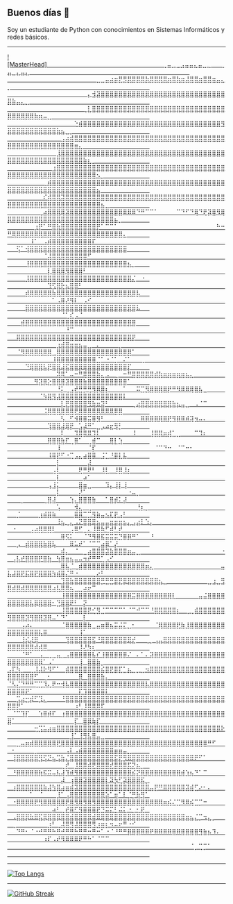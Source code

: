 ## Buenos días 👋
Soy un estudiante de Python con conocimientos en Sistemas Informáticos y redes básicos.

<!--
- 💬 Ask me about 
- 🤔 I’m looking for help with ...
- 📫 How to reach me: ...
- ⚡ Fun fact: ...
-->
***
[![MasterHead]⠀⠀⠀⠀⠀⠀⠀⠀⠀⠀⠀⠀⠀⠀⠀⠀⠀⠀⠀⠀⠀⠀⠀⠀⠀⠀⢀⣤⡀⣀⣠⣤⣤⣄⣤⣀⢀⠀⠀⢀⣤⣀⣄⣤⣄⠀⠀⠀⠀⠀⠀⠀⠀⠀⠀⠀⠀⠀⠀⠀⠀⠀⠀⠀⠀⠀⠀⠀⠀⠀⠀⠀⠀⠀⠀⠀⠀⠀⠀⠀⠀
⠀⠀⠀⠀⠀⠀⠀⠀⠀⠀⠀⠀⠀⠀⠀⠀⠀⠀⠀⠀⣀⣀⣤⣴⣶⣟⢻⣿⣿⣿⣿⣷⣿⣿⣿⣿⣶⣿⣷⣶⣼⣿⣿⣶⣿⣿⣶⣤⣄⡀⠀⠀⠀⠀⠀⠀⠀⠀⠀⠀⠀⠀⠀⠀⠀⠀⠀⠀⠀⠀⠀⠀⠀⠀⠀⠀⠀⠀⠀⠀⠀
⠀⠀⠀⠀⠀⠀⠀⠀⠀⠀⠀⠀⠀⠀⠀⠀⠀⠀⡄⣺⣽⣿⣿⣿⣿⣿⣿⣿⣿⣿⣿⣿⣿⣿⣿⣿⣿⣿⣿⣿⣿⣿⣿⣿⣿⣿⣿⣿⣿⣿⣷⣤⣄⣀⠀⠀⠀⠀⠀⠀⠀⠀⠀⠀⠀⠀⠀⠀⠀⠀⠀⠀⠀⠀⠀⠀⠀⠀⠀⠀⠀
⠀⠀⠀⠀⠀⠀⠀⠀⠀⠀⠀⠀⠀⠀⠀⠀⠀⢀⣇⣿⣿⣿⣿⣿⣿⣿⣿⣿⣿⣿⣿⣿⣿⣿⣿⣿⣿⣿⣿⣿⣿⣿⣿⣿⣿⣿⣿⣿⣿⣿⣿⣿⣿⣿⣿⣷⣶⣤⣀⠀⠀⠀⠀⠀⠀⠀⠀⠀⠀⠀⠀⠀⠀⠀⠀⠀⠀⠀⠀⠀⠀
⠀⠀⠀⠀⠀⠀⠀⠀⠀⠀⠀⠀⠀⠀⠀⢑⣾⣿⣿⣿⣿⣿⣿⣿⣿⣿⣿⣿⣿⣿⣿⣿⣿⣿⣿⣿⣿⣿⣿⣿⣿⣿⣿⣿⣿⣿⣿⣿⣻⣿⣿⣿⣿⣿⣿⣿⣿⣿⣿⣿⣷⣦⣀⡀⠀⠀⠀⠀⠀⠀⠀⠀⠀⠀⠀⠀⠀⠀⠀⠀⠀
⠀⠀⠀⠀⠀⠀⠀⠀⠀⠀⠀⠀⣠⣴⣾⣿⣿⣿⣿⣿⣿⣿⣿⣿⣿⣿⣿⣿⣿⣿⣿⣿⣿⣿⣿⣿⣿⣿⣿⣿⣿⣿⣿⣿⣿⣿⣿⣿⣿⣿⣿⣿⣿⣿⣿⣿⣿⣿⣿⣿⣿⣿⣿⣿⣶⣄⠀⠀⠀⠀⠀⠀⠀⠀⠀⠀⠀⠀⠀⠀⠀
⠀⠀⠀⠀⠀⠀⠀⠀⠀⠀⠀⣸⣿⣿⣿⣿⣿⣿⣿⣿⣿⣿⣿⣿⣿⣿⣿⣿⣿⣿⣿⣿⣿⣿⣿⣿⣿⣿⣿⣿⣿⣿⣿⣿⣿⣿⣿⣿⣿⣿⣿⣿⣿⣿⣿⣿⣿⣿⣿⣿⣿⣿⣿⣿⣿⣿⣷⣆⡀⠀⠀⠀⠀⠀⠀⠀⠀⠀⠀⠀⠀
⠀⠀⠀⠀⠀⠀⠀⠀⠀⠀⣰⣿⣿⣿⣿⣿⣿⣿⣿⣿⣿⣿⣿⣿⣿⣿⣿⣿⣿⣿⣿⣿⣿⣿⣿⣿⣿⣿⣿⣿⣿⣿⣿⣿⣿⣿⣿⣿⣿⣿⣿⣿⣿⣿⣿⣿⣿⣿⣿⣿⣿⣿⣿⣿⣿⣿⣿⣿⣿⠢⡀⠀⠀⠀⠀⠀⠀⠀⠀⠀⠀
⠀⠀⠀⠀⠀⠀⠀⠀⢀⢾⣿⣿⣿⣿⣿⣿⣿⣿⣿⣿⣿⣿⣿⣿⣿⣿⣿⣿⣿⣿⣿⣿⣿⣿⣿⣿⣿⣿⣿⣿⣿⣿⣿⣿⣿⣿⣿⣿⣿⣿⣿⣿⣿⣿⣿⣿⣿⣿⣿⣿⣿⣿⣿⣿⣿⣿⣿⣿⣿⣦⠀⠀⠀⠀⠀⠀⠀⠀⠀⠀⠀
⠀⠀⠀⠀⠀⠀⠀⠀⠎⣾⣿⣿⣽⣿⣿⣿⣿⣿⣿⣿⣿⣿⣿⣿⣿⣿⣿⣿⣿⣿⣿⣿⣿⢿⣿⣿⣿⣿⣿⣿⣿⣿⣿⣿⣿⣿⣿⣿⣿⣿⣿⣿⣿⣿⣿⣿⣿⣿⣿⣿⣿⣿⣿⣿⣿⣿⣿⣿⣿⣿⣦⣀⠀⠀⠀⠀⠀⠀⠀⠀⠀
⠀⠀⠀⠀⠀⠀⠀⢀⣴⣿⣿⣿⢿⣽⣿⣿⣿⣿⣿⣿⣿⣿⣿⣿⣿⣿⠿⠿⠿⠙⠛⠉⠉⠁⠀⠀⠀⠀⠉⠙⠋⠙⢿⠙⢟⡽⣿⠻⢿⡿⣿⣿⣿⣿⣿⣿⣿⣿⣿⣿⣿⣿⣿⣿⣿⣿⣿⣿⣿⣿⣿⣿⣿⣦⡀⠀⠀⠀⠀⠀⠀
⠀⠀⠀⠀⠀⠀⡰⡟⠁⠛⣿⣷⣿⣿⣿⣿⣿⣿⣿⣿⡟⠁⠉⠉⠁⠀⠀⠀⠀⠀⠀⠀⠀⠀⠀⠀⠀⠀⠀⠀⠀⠀⠀⠀⠀⠀⠀⠓⠒⠛⡿⣿⣿⣿⣿⣿⣿⣿⣿⣿⣿⣿⣿⣿⣿⣿⣿⣿⣿⣿⣿⣿⣿⣿⣿⣄⠀⠀⠀⠀⠀
⠀⠀⠀⠀⠀⠸⠁⠀⢠⢾⣿⣿⣿⣿⣿⣿⣿⣿⣿⠏⠀⠀⠀⠀⠀⠀⠀⠀⠀⠀⠀⠀⠀⠀⠀⠀⠀⠀⠀⠀⠀⠀⠀⠀⠀⠀⠀⠀⠀⠀⠀⢫⠁⢺⣿⣿⣿⣿⣿⣿⣿⣿⣿⣿⣿⣿⣿⣿⣿⣿⣿⣿⣿⣿⣿⣿⠀⠀⠀⠀⠀
⠀⠀⠀⠀⠀⠀⠀⠀⠈⣼⣿⣿⣿⣿⣿⣿⣿⣿⠋⠀⠀⠀⠀⠀⠀⠀⠀⠀⠀⠀⠀⠀⠀⠀⠀⠀⠀⠀⠀⠀⠀⠀⠀⠀⠀⠀⠀⠀⠀⠀⠀⠀⠀⢸⣿⣿⣿⣿⣿⣿⣿⣿⣿⣿⣿⣿⣿⣿⣿⣿⣿⣿⣿⣿⣿⣿⣦⡀⠀⠀⠀
⠀⠀⠀⠀⠀⠀⠀⠀⠀⡇⣿⣿⣿⢻⣿⣿⣿⠃⠀⠀⠀⠀⠀⠀⠀⠀⠀⠀⠀⠀⠀⠀⠀⠀⠀⠀⠀⠀⠀⠀⠀⠀⠀⠀⠀⠀⠀⠀⠀⠀⠀⠀⠀⣸⣿⣿⣿⣿⣿⣿⣿⣿⣿⣿⣿⣿⣿⣿⣿⣿⣿⣿⣿⣿⣿⣿⣿⣌⠀⠐⠀
⠀⠀⠀⠀⠀⠀⠀⠀⠀⠹⡫⣿⣗⡦⣿⣿⠃⠀⠀⠀⠀⠀⠀⠀⠀⠀⠀⠀⠀⠀⠀⠀⠀⠀⠀⠀⠀⠀⠀⠀⠀⠀⠀⠀⠀⠀⠀⠀⠀⠀⠀⠀⠀⣾⣿⣿⣿⣿⣿⣷⣿⣿⣿⣿⣿⣿⣿⣿⣿⣿⣿⣿⣿⣿⣿⣿⣿⣿⡧⠀⠀
⠀⠀⠀⠀⠀⠀⠀⠀⠀⠀⠁⠠⣿⡜⢻⠇⠀⡠⠊⠀⠀⠀⠀⠀⠀⠀⠀⠀⠀⠀⠀⠀⠀⠀⠀⠀⠀⠀⠀⠀⠀⠀⠀⠀⠀⠀⠀⠀⠀⠀⠀⠀⠀⣿⣿⣿⣿⣿⣿⣿⣿⣿⣿⣿⣿⣿⣿⣿⣿⣿⣿⣿⣿⣿⣿⣿⣿⣿⠧⠀⠀
⠀⠀⠀⠀⠀⠀⠀⠀⠀⠀⠀⠀⠈⢁⡎⡠⠈⠀⠀⠀⠀⠀⠀⠀⠀⠀⠀⠀⠀⠀⠀⠀⠀⠀⠀⠀⠀⠀⠀⠀⠀⠀⠀⠀⠀⠀⠀⠀⠀⠀⠀⠀⣾⣿⣿⣿⣿⣿⣿⡿⣿⣿⣿⣿⣿⣿⣿⣿⣿⣿⣿⣿⣿⣿⣿⣿⣿⣿⠀⠀⠀
⠀⠀⠀⠀⠀⠀⠀⠀⠀⠀⠀⠀⠀⠘⠉⠀⠀⠀⠀⠀⠀⠀⠀⠀⠀⠀⠀⠀⠀⠀⠀⠀⠀⠀⠀⠀⠀⠀⠀⠀⠀⠀⠀⠀⠀⠀⠀⠀⠀⠀⠀⢿⣿⣿⣿⣿⣿⣿⣿⣿⣿⣿⣿⣿⣿⣿⣿⣿⣿⣿⣿⣿⣿⣿⣿⣿⣿⡟⠀⠀⠀
⠀⠀⠀⠀⠀⠀⠀⠀⠀⠀⠀⣰⣾⣿⣶⣶⣦⣤⣀⠀⠄⠀⠀⠀⠀⡀⠀⠀⠀⠀⠀⠀⠀⠀⠀⠀⠀⠀⠀⠀⠀⠀⠀⠀⠀⠀⠀⠀⠀⠀⠀⠈⢻⣿⣿⣿⣿⣿⣿⡀⣿⣿⣿⣿⣿⣿⣿⣿⣿⣿⣿⣿⣿⣿⣿⣿⣿⠁⠀⠀⠀
⠀⠀⠀⠀⠀⠀⠀⠀⠀⠀⠸⣿⣿⣿⠿⣿⣿⣿⣿⣿⣈⠁⠐⠈⡁⠀⠌⠁⠀⠀⢀⠀⠀⠀⠀⠀⠀⠀⠀⠀⠀⠀⠀⠀⠀⠀⠀⠀⠀⠀⠀⠀⠀⠙⢿⣿⣿⣧⡟⣿⣿⢼⣯⣿⣿⡿⢿⣿⣿⣿⣿⣿⣿⣿⣿⣿⡏⠀⠀⠀⠀
⠀⠀⠀⠀⠀⠀⠀⠀⠀⠀⠀⢽⡿⠁⠤⠒⠛⢿⣿⣿⣷⣄⠠⠀⢀⠀⠒⠛⣿⣿⣿⣿⣿⣾⣷⣶⣶⣶⣶⣶⣦⣄⠀⠀⠀⠀⠀⠀⠀⠀⠀⠀⠀⠀⠀⠻⣽⡿⣕⣿⣿⣿⣽⣿⣿⣿⣷⣿⣿⣿⣿⣿⣿⣿⣿⣿⠁⠀⠀⠀⠀
⠀⠀⠀⠀⠀⠀⠀⠀⠀⠀⠀⠘⡅⢀⣠⣞⣛⡛⢛⢻⡿⣿⡆⠀⠀⠀⠁⠀⠀⠭⣉⣻⣿⣿⣿⣿⡟⠛⠻⠿⠿⢿⣿⣧⣀⠀⠀⠀⠀⠀⠀⠀⠀⠀⠀⠀⠈⢳⣿⢻⣼⣿⣿⢿⣿⣿⣿⣿⣿⣿⣿⣿⣿⣿⣿⠇⠀⠀⠀⠀⠀
⠀⠀⠀⠀⠀⠀⠀⠀⠀⠀⠀⠀⡇⣟⣿⣿⣿⣿⠻⢷⠶⣽⠃⠀⠀⠀⠀⠀⢀⢴⣿⣿⣿⣿⣿⣿⣿⣷⡦⣤⣀⠀⠠⠈⠉⠀⠀⠀⠀⠀⠀⠀⠀⠀⠀⠀⠀⠨⣿⣿⣿⢿⣿⣿⡟⣿⣿⣿⣿⡿⠿⠿⠿⣿⣿⠀⠀⠀⠀⠀⠀
⠀⠀⠀⠀⠀⠀⠀⠀⠀⠀⠀⠀⢣⠀⠋⢺⣿⣿⣭⣿⣻⠃⠀⠀⠀⠀⠀⠀⠀⠀⠿⣿⣿⣿⢿⣿⣟⣻⡿⠿⠾⢽⣲⠤⠄⠀⠀⠀⠀⠀⠀⠀⠀⠀⠀⠀⠀⠀⢹⣿⣿⣼⢿⡟⠀⣡⡼⠛⠁⣀⡠⠴⣖⢻⡃⠀⠀⠀⠀⠀⠀
⠀⠀⠀⠀⠀⠀⠀⠀⠀⠀⠀⠀⡇⠀⠀⠹⢿⡿⠿⢹⠇⠀⠀⠀⠀⠀⠀⠀⠸⠀⠀⠀⢸⣿⡿⢶⣾⣁⣀⠀⠀⠀⠉⠹⠆⠀⠀⠀⠀⠀⠀⠀⠀⠀⠀⠀⠀⠀⢿⣿⣿⣷⠏⢀⡿⠁⠀⢀⣾⠉⠀⠀⢿⣇⢱⠀⠀⠀⠀⠀⠀
⠀⠀⠀⠀⠀⠀⠀⠀⠀⠀⠀⠸⠀⠀⠀⠀⠀⠀⠈⡏⠀⠀⠀⠀⠀⠀⠀⠀⠀⠀⠀⠀⠀⠈⠉⠙⠒⠀⠈⠉⠒⠂⠀⠀⠀⠀⠀⠀⠀⠀⠀⠀⠀⠀⠀⠀⠀⠀⠸⣿⡟⠋⠐⢉⡠⣄⣴⣿⡿⠀⣨⣁⠘⣿⣇⢧⠀⠀⠀⠀⠀
⠀⠀⠀⠀⠀⠀⠀⠀⠀⠀⠀⡇⠀⠀⠀⠀⠀⠀⡼⠀⠀⠀⠀⠀⠀⠀⠀⠀⠀⠀⠀⠀⠀⠀⠀⠀⠀⠀⠀⠀⠀⠀⠀⠀⠀⠀⠀⠀⠀⠀⠀⠀⠀⠀⠀⠀⠀⠀⠀⢠⡇⠀⠀⠀⠀⢟⠛⠟⠃⠀⠸⣇⠀⢸⣿⠸⡆⠀⠀⠀⠀
⠀⠀⠀⠀⠀⠀⠀⠀⠀⠀⠀⡇⠀⠀⠀⠀⠀⡴⠁⠀⠀⠀⠀⠀⠀⠀⠀⠀⠀⠀⠀⠀⠀⠀⠀⠀⠀⠀⠀⠀⠀⠀⠀⠀⠀⠀⠀⠀⠀⠀⠀⠀⠀⠀⠀⠀⠀⠀⢠⣸⡅⠀⠀⠀⠀⣿⣶⣀⠀⠀⠀⠹⡄⢸⡇⢸⠀⠀⠀⠀⠀
⠀⠀⠀⠀⠀⠀⠀⠀⠀⠀⠀⡇⠀⠀⠀⠀⡜⠁⠀⠀⠀⠀⠀⠀⠀⠀⠀⠐⠤⡀⠀⠀⠀⠀⠀⠀⠀⠀⠀⠀⠀⠀⠀⠀⠀⠀⠀⠀⠀⠀⠀⠀⡀⠀⠀⠀⠀⢀⣿⣼⠀⠀⠀⢱⣄⣿⣿⣿⣷⠀⠀⠁⣿⡾⠅⡼⠀⠀⠀⠀⠀
⠀⠀⠀⠀⠀⠀⠀⠀⠀⠀⠀⢡⠀⠀⠀⢺⣄⠀⢀⠀⠀⠀⠀⠀⠀⠀⠀⠀⠀⢘⡆⡀⠀⠀⠀⠀⠀⠀⠀⠀⠀⠀⠀⠀⠀⠀⠀⠀⠀⠀⠀⡈⠀⠀⠀⠀⣰⣾⣿⡷⠀⠀⠀⠀⣿⡿⠉⡉⢻⣷⣤⢢⢏⡟⢠⠃⠀⠀⠀⠀⠀
⠀⠀⠀⠀⠀⠀⠀⠀⠀⠀⠀⠸⣦⢀⣄⠠⠝⣿⣿⢿⣦⣤⣤⣶⣶⣶⣦⣄⣠⣴⠇⠱⡄⠀⠀⠀⠀⠀⠀⠀⠀⠀⠀⠀⠀⠀⠀⠀⠀⠀⠐⠀⠀⠀⢠⣴⣿⣿⣿⡇⠀⠀⠀⢠⣿⠋⣀⠄⣸⣿⡷⢋⣾⠃⡞⠀⠀⠀⠀⠀⠀
⠀⠀⠀⠀⠀⠀⠀⠀⠀⠀⠀⠀⢿⡫⠅⠀⠀⠈⠙⢻⣿⣯⣭⣭⡭⣙⣿⡿⠛⠁⠀⠀⠘⠀⠀⠀⠀⠀⠀⠀⠀⠀⠀⠀⠀⠀⠀⠀⠀⠀⠀⡠⠀⣾⣿⣿⣿⣷⣿⢧⠀⠀⠀⠿⠥⠞⠁⠈⠉⢉⣴⡿⠁⡜⠀⠀⠀⠀⠀⠀⠀
⠀⠀⠀⠀⠀⠀⠀⠀⠀⠀⠀⠀⣾⡄⠀⠈⠀⣀⣴⣿⣿⣿⣽⣷⣿⣿⣿⣶⣤⣀⠀⠀⠀⠀⠀⠀⠀⠀⠀⠀⠀⠀⠀⠀⠀⠀⠀⠀⠐⠀⢠⣧⠞⣿⣿⣿⡟⣿⣷⠀⢳⣿⣶⣦⣤⠤⠲⠞⠛⠛⢁⡠⠊⠀⠀⠀⠀⠀⠀⠀⠀
⠀⠀⠀⠀⠀⠀⠀⠀⠀⠀⠀⠀⣿⣧⡈⢀⣾⣿⣿⣿⣿⣿⣿⣿⣿⣿⣿⣿⣿⣿⣿⣶⣄⠀⠀⠀⠀⠀⠀⠀⠀⠀⠀⠀⠀⠀⠀⠀⣤⣧⢼⣿⣟⣯⣿⣟⣿⣿⣿⢳⣾⣿⡌⠛⠐⠀⠀⠀⢀⠔⠃⠀⠀⠀⠀⠀⠀⠀⠀⠀⠀
⠀⠀⠀⠀⠀⠀⠀⠀⠀⠀⠀⠀⣹⣿⣷⣿⣿⣿⣿⣿⣿⡛⣛⣛⣿⣟⡿⣿⣿⣿⣿⣿⣿⣿⣦⣀⠀⠀⠀⠀⠀⠀⠀⠀⠀⣀⣰⣀⣻⣿⣾⣿⣾⣿⡿⣿⣿⣿⣿⣴⣧⣿⣿⣦⣀⣀⣴⠖⠉⠀⠀⠀⠀⠀⠀⠀⠀⠀⠀⠀⠀
⠀⠀⠀⠀⠀⠀⠀⠀⠀⠀⠀⠀⢸⣿⣿⣿⣿⣿⣿⣿⡿⣿⣿⣿⣿⣿⣿⣿⣭⣿⣿⣿⣿⣿⣿⣿⣿⣇⠀⠀⠀⠀⠀⣤⣬⣿⣿⣿⢿⣿⣿⣿⣿⣿⣧⡿⣿⣿⣿⠂⣙⣿⣿⠟⠃⠀⡝⠀⠀⠀⠀⠀⠀⠀⠀⠀⠀⠀⠀⠀⠀
⠀⠀⠀⠀⠀⠀⠀⠀⠀⠀⠀⠀⢸⣿⣿⣿⣿⣿⡟⢊⣻⣈⠉⠉⠉⠉⠁⠈⠉⠚⠉⠉⠘⣿⣿⣿⣿⣿⡆⠀⢀⢀⣾⣿⣿⣿⣿⣿⣿⢻⣿⣿⣿⣽⣻⣿⣿⣽⡿⠤⠁⠙⠁⠀⠀⠀⡇⠀⠀⠀⠀⠀⠀⠀⠀⠀⠀⠀⠀⠀⠀
⠀⠀⠀⢠⢴⠄⠀⠀⠀⠀⠀⠀⠈⣿⣿⣿⣿⣿⣷⣀⣤⣶⣿⣦⣭⣬⣍⣀⠂⠀⠀⠀⠀⠈⢿⣿⣿⣿⣟⣷⣸⣿⣿⣿⣿⣿⣿⣿⣿⣿⣿⣿⣿⣿⣿⣿⣧⣿⠀⠀⠀⠀⠀⠀⠀⢸⠁⠀⠀⠀⠀⠀⠀⠀⠀⠀⠀⠀⠀⠀⠀
⠀⠀⠀⢸⡮⡼⢿⠀⠀⠀⠀⠀⠀⢹⣿⣿⣿⣿⣿⣯⠘⢿⣿⣿⣿⣿⣿⢿⣞⠀⠀⢀⡀⢠⣤⣿⣿⣿⣿⣿⣿⣿⣿⣿⣿⣿⣿⣿⣿⣿⣿⣿⣿⣿⣿⣾⣾⣿⠀⠀⠀⠀⠀⠀⠀⢸⣜⢳⣆⠀⠀⠀⠀⠀⠀⠀⠀⠀⠀⠀⠀
⠀⠀⠀⠈⠛⠁⠀⢠⠀⢀⣀⣤⡀⢠⣿⣿⣿⣿⣿⣧⠎⢸⣿⣿⣿⣿⡿⠌⠀⠄⠁⠄⣽⣿⣿⣿⣿⣿⣿⣿⣿⣿⣿⣿⣿⣿⣿⣿⣿⣿⣿⣿⣿⣿⣿⣿⡿⠁⠠⠁⠀⠀⠀⠀⠀⢸⠀⣿⣿⣷⡀⠀⠀⠀⠀⠀⠀⠀⠀⠀⠀
⢠⡏⢳⡀⠀⢀⢸⡼⠗⠻⠋⠁⠀⡾⣿⣿⣿⣿⣿⣿⣿⣮⣿⣟⣿⣏⣁⣦⣀⡀⣀⢲⣿⣿⣿⣿⣿⣿⣿⣿⣿⣿⣿⣿⣿⣿⣿⣿⣿⣿⣿⣿⣿⣿⣿⠋⠀⢀⠂⠀⠀⠀⠀⠀⠀⡿⠀⣿⣿⣿⣷⡄⠀⠀⠀⠀⠀⠀⠀⠀⠀
⠈⠣⣌⠙⠛⠛⢉⣉⡹⢄⡟⠒⢺⣧⣿⣿⣿⣿⣿⣿⣿⣿⣿⣿⣿⣿⣿⣿⣿⣿⣿⣧⣿⣿⣿⣿⣿⣿⣿⣿⣿⣿⣿⣿⣿⣿⣿⣿⣿⣿⣿⣿⣿⠟⠁⠀⠀⠀⠀⠀⠀⠀⠀⠀⠀⡏⢹⣿⣿⣿⣿⠇⠀⠀⠀⠀⠀⠀⠀⠀⠀
⠀⠀⣩⣴⣒⡾⠋⡹⣄⠀⠀⠀⠘⣿⣿⣿⣿⣿⣿⣿⣿⣿⣿⣿⣿⣿⣿⣿⣿⣿⣿⣿⣿⣿⣿⣿⣿⣿⣿⣿⣿⣿⣿⣿⣿⣿⣿⣿⣿⣿⣿⡟⠁⠀⠀⠀⠀⠀⠀⠀⠀⠀⠀⠀⢰⡃⣸⣿⠿⢿⠏⠀⠀⠀⠀⠀⠀⠀⠀⠀⠀
⠀⠈⠉⢹⡏⠀⠀⢱⣿⡾⠏⠀⣰⣿⣿⣿⣿⣿⣿⣿⣿⣿⣿⣿⣿⣿⣿⣿⣿⣿⣿⣿⣿⣿⣿⣿⣿⣿⣿⣿⣿⣿⣿⣿⣿⣿⣿⣿⣿⣿⠁⠀⠀⠀⠀⠀⠀⠀⠀⠀⠀⠀⠀⠀⡏⠀⣿⡿⢷⡏⠀⠀⠀⠀⠀⠀⠀⠀⠀⠀⠀
⠀⠀⠀⠀⠀⠀⢒⣩⣥⣴⣶⣿⣿⣿⣿⣿⣿⣿⣿⣿⣿⣿⣿⣿⣿⣿⣿⣿⣿⣿⣿⣿⣿⣿⣿⣿⣿⣿⣿⣿⣿⣿⣿⣿⣿⣿⣿⡿⠗⠀⠀⠀⠀⠀⠀⠀⠀⠀⠀⠀⠀⠀⠀⣸⠁⢸⢻⣧⣿⣤⣀⠀⠀⠀⠀⠀⠀⠀⠀⠀⠀
⠀⠀⣀⣤⣶⣾⣿⣿⣿⣿⡿⣟⢿⣿⣿⣿⣿⣿⣿⣿⣿⣿⣿⣿⣿⣿⣿⣿⣿⣿⣿⣿⣿⣿⣿⣿⣿⣿⣿⣿⣿⣿⣿⣿⣿⠛⠋⠀⠀⠀⠂⠀⠀⠀⠀⡀⠀⠀⠀⠀⠀⠀⢠⠇⠠⣾⢿⣿⣿⣿⣿⣿⣿⣶⣶⣤⣀⠀⠀⠀⠀
⠀⢸⣿⣿⣿⣿⣿⣻⢫⠝⣦⢩⣷⣌⣿⣿⣿⣿⣿⣿⣿⣿⣿⣿⣯⣟⡻⠿⣿⣿⣿⣿⣿⣿⣿⣿⣿⣿⣿⣿⣿⠿⠟⠋⠁⠀⠀⠀⠀⠀⠀⠀⠀⠀⠀⠀⠀⠀⠀⠀⠀⢀⡞⠀⣸⣿⢿⣾⣟⣿⣿⣿⣞⣿⣿⣿⣯⣝⢦⡀⠀
⠀⠘⣿⣿⣿⣿⣿⣷⣯⠭⣤⢧⣼⣹⠾⢻⣿⣿⣿⣿⣿⣿⣿⣿⣿⣿⣿⣿⣮⣝⡿⣿⣿⣿⣿⣿⣿⣿⣿⣾⣱⢦⠙⠁⠉⠀⠀⠀⠀⠀⠀⠀⠀⠀⠀⠀⠀⠀⠀⠀⠀⡼⠀⢰⣿⣿⣽⣿⣿⣿⣿⡇⠽⡳⢋⡽⣿⣿⣿⣯⡀
⠀⢰⣿⣿⣿⣿⣿⣿⣷⣼⣳⣿⣴⣶⣾⡽⣿⣿⣿⣿⣿⣿⣿⣿⣿⣿⣿⣿⣿⣿⣿⣿⣤⣟⠛⠿⣿⣿⣿⣿⣽⣾⣋⠔⠂⠄⠀⠀⠀⠀⠀⠀⠀⠀⠁⠀⠈⠀⠀⠀⡸⠁⢠⢿⣿⣿⣿⣿⣿⣿⡿⣵⠁⢶⠁⠇⡈⡛⢷⢻⠁
⠀⠐⣿⣿⣿⣿⣟⣻⣿⡿⣿⣿⣿⡟⣿⢻⢿⣻⣿⣻⣿⣿⣿⣿⣿⣿⣿⣿⣿⣿⣿⣿⣿⣿⣿⣶⣮⣌⣉⠻⠿⢮⣉⡉⠒⠀⠀⠀⠀⠀⠀⠀⠀⠀⠀⠀⠀⠀⠀⡴⠃⢀⣞⡿⢋⣻⣿⣿⣿⣟⣙⠭⡍⣃⠬⣅⠐⡀⢂⢟⠀
⠀⠠⣿⣿⡿⠷⠿⣯⡿⣿⣿⡿⣿⣿⣾⣿⣿⣿⡿⣾⠿⢿⣿⢿⣿⣿⣿⣿⣿⣿⣿⣿⣿⣿⣿⣿⣿⣿⣿⣿⣶⣦⣌⡉⠲⣄⡀⠀⠀⠀⢀⠀⠀⠀⠀⠀⠀⠀⣰⠃⢀⡼⣿⣻⣼⣿⣿⣿⣻⣰⣶⡆⠲⠤⠖⠛⠐⠊⠀⠀⠀
⠀⠀⠙⠛⠂⠈⠐⠚⠛⠛⠓⠛⠚⠛⠛⠓⠛⠛⠒⠛⠒⠁⠐⠈⠘⠛⠛⣿⢿⣿⠿⠿⠟⠿⠿⠿⠿⣿⠿⣿⣿⣿⣿⣻⣷⡦⠹⠄⠀⠀⠀⠀⠀⠀⠀⠀⠀⠰⠏⠠⠞⠻⠿⠿⠿⠟⠛⠓⠁⠈⠉⠉⠀⠀⠀⠀⠀⠀⠀⠀⠀
⠀⠀⠀⠀⠀⠀⠀⠀⠀⠀⠀⠀⠀⠀⠀⠀⠀⠀⠀⠀⠀⠀⠀⠀⠀⠀⠀⠀⠀⠀⠀⠀⠀⠀⠀⠀⠀⠀⠀⠀⠀⠈⡀⢉⡉⠁⠀⠀⠀⠀⠀⠀⠀⠀⠀⠀⠀⠀⠀⠀⠀⠀⠀⠀⠀⠀⠀⠀⠀⠀⠀⠀⠀⠀⠀⠀⠀⠀⠀⠀⠀](https://github.com/Alberte98)

***

[![Top Langs](https://github-readme-stats.vercel.app/api/top-langs/?username=Alberte98&layout=donut)](https://github.com/Alberte98/github-readme-stats)
***
[![GitHub Streak](https://github-readme-streak-stats.herokuapp.com/?user=Alberte98)](https://git.io/streak-stats)

